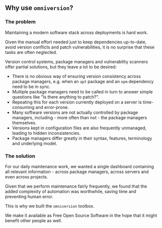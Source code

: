 ## Why use `omniversion`?

### The problem

Maintaining a modern software stack across deployments is hard work.

Given the manual effort needed just to keep dependencies up-to-date, avoid version conflicts and patch vulnerabilities, it is no surprise that these tasks are often neglected.

Version control systems, package managers and vulnerability scanners offer partial solutions, but they leave a lot to be desired:

* There is no obvious way of ensuring version consistency across package managers, e.g. when an `apt` package and an `npm` dependency need to be in sync.
* Multiple package managers need to be called in turn to answer simple questions like "Is there anything to patch?".
* Repeating this for each version currently deployed on a server is time-consuming and error-prone.
* Many software versions are not actually controlled by package managers, including - more often than not - the package managers themselves.
* Versions kept in configuration files are also frequently unmanaged, leading to hidden inconsistencies.
* Package managers differ greatly in their syntax, features, terminology and underlying model.

### The solution

For our daily maintenance work, we wanted a single dashboard containing all relevant information - across package managers, across servers and even across projects.

Given that we perform maintenance fairly frequently, we found that the added complexity of automation was worthwhile, saving time and preventing human error.

This is why we built the `omniversion` toolbox.

We make it available as Free Open Source Software in the hope that it might benefit other people as well.

